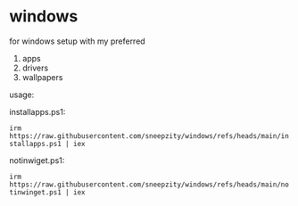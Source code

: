 # windows
for windows setup with my preferred
1. apps
2. drivers
3. wallpapers

usage: 

installapps.ps1:

```irm https://raw.githubusercontent.com/sneepzity/windows/refs/heads/main/installapps.ps1 | iex```

notinwiget.ps1:

```irm https://raw.githubusercontent.com/sneepzity/windows/refs/heads/main/notinwinget.ps1 | iex```
